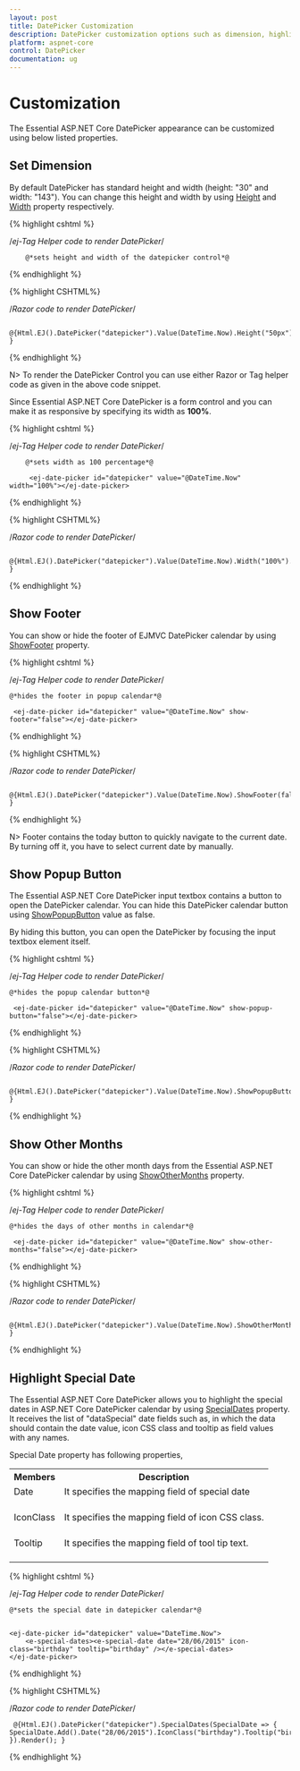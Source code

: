 ```yaml
---
layout: post
title: DatePicker Customization
description: DatePicker customization options such as dimension, highlight dates, other months, etc.
platform: aspnet-core
control: DatePicker
documentation: ug
---
```

# Customization

The Essential ASP.NET Core DatePicker appearance can be customized using below listed properties. 

## Set Dimension 

By default DatePicker has standard height and width (height: "30" and width: "143"). You can change this height and width by using [Height](https://help.syncfusion.com/js/api/ejdatepicker#members:height) and [Width](https://help.syncfusion.com/js/api/ejdatepicker#members:width) property respectively.


{% highlight cshtml %}

/*ej-Tag Helper code to render DatePicker*/

        @*sets height and width of the datepicker control*@

  <ej-date-picker id="datepicker" value="@DateTime.Now" height="50px" width="300px"></ej-date-picker>      
 


{% endhighlight %}


{% highlight CSHTML%}

/*Razor code to render DatePicker*/

     @{Html.EJ().DatePicker("datepicker").Value(DateTime.Now).Height("50px").Width("300px").Render(); }

{% endhighlight %}

N> To render the DatePicker Control you can use either Razor or Tag helper code as given in the above code snippet.

Since Essential ASP.NET Core DatePicker is a form control and you can make it as responsive by specifying its width as **100%**.


{% highlight cshtml %}

/*ej-Tag Helper code to render DatePicker*/

        @*sets width as 100 percentage*@

         <ej-date-picker id="datepicker" value="@DateTime.Now" width="100%"></ej-date-picker>  

{% endhighlight %}


{% highlight CSHTML%}

/*Razor code to render DatePicker*/

     @{Html.EJ().DatePicker("datepicker").Value(DateTime.Now).Width("100%").Render(); }

{% endhighlight %}


## Show Footer

You can show or hide the footer of EJMVC DatePicker calendar by using [ShowFooter](https://help.syncfusion.com/js/api/ejdatepicker#members:showfooter) property. 

{% highlight cshtml %}

/*ej-Tag Helper code to render DatePicker*/
    
    @*hides the footer in popup calendar*@

     <ej-date-picker id="datepicker" value="@DateTime.Now" show-footer="false"></ej-date-picker>      

    
{% endhighlight %}


{% highlight CSHTML%}

/*Razor code to render DatePicker*/

     @{Html.EJ().DatePicker("datepicker").Value(DateTime.Now).ShowFooter(false).Render(); }

{% endhighlight %}


N>  Footer contains the today button to quickly navigate to the current date. By turning off it, you have to select current date by manually. 


## Show Popup Button

The Essential ASP.NET Core DatePicker input textbox  contains a button to open the DatePicker calendar. You can hide this DatePicker calendar button using [ShowPopupButton](https://help.syncfusion.com/js/api/ejdatepicker#members:showpopupbutton) value as false.

By hiding this button, you can open the DatePicker by focusing the input textbox element itself.

{% highlight cshtml %}

/*ej-Tag Helper code to render DatePicker*/

    @*hides the popup calendar button*@

     <ej-date-picker id="datepicker" value="@DateTime.Now" show-popup-button="false"></ej-date-picker>      
  


{% endhighlight %}


{% highlight CSHTML%}

/*Razor code to render DatePicker*/

     @{Html.EJ().DatePicker("datepicker").Value(DateTime.Now).ShowPopupButton(false).Render(); }

{% endhighlight %}


## Show Other Months

You can show or hide the other month days from the Essential ASP.NET Core DatePicker calendar by using [ShowOtherMonths](https://help.syncfusion.com/js/api/ejdatepicker#members:showothermonths) property.

{% highlight cshtml %}

/*ej-Tag Helper code to render DatePicker*/

    @*hides the days of other months in calendar*@

     <ej-date-picker id="datepicker" value="@DateTime.Now" show-other-months="false"></ej-date-picker>      
  

{% endhighlight %}


{% highlight CSHTML%}

/*Razor code to render DatePicker*/

     @{Html.EJ().DatePicker("datepicker").Value(DateTime.Now).ShowOtherMonths(false).Render(); }

{% endhighlight %}


## Highlight Special Date

The Essential ASP.NET Core DatePicker allows you to highlight the special dates in ASP.NET Core DatePicker calendar by using [SpecialDates](https://help.syncfusion.com/js/api/ejdatepicker#members:specialdates) property. It receives the list of "dataSpecial" date fields such as, in which the data should contain the date value, icon CSS class and tooltip as field values with any names.

Special Date property has following properties,

<table>
<tr>
<th>
Members</th><th>
Description</th></tr>
<tr>
<td>
Date<br/><br/></td><td>
It specifies the mapping field of special date<br/><br/></td></tr>
<tr>
<td>
IconClass<br/><br/></td><td>
It specifies the mapping field of icon CSS class.<br/><br/></td></tr>
<tr>
<td>
Tooltip<br/><br/></td><td>
It specifies the mapping field of tool tip text.<br/><br/></td></tr>
</table>


{% highlight cshtml %}

/*ej-Tag Helper code to render DatePicker*/

    @*sets the special date in datepicker calendar*@

    
    <ej-date-picker id="datepicker" value="DateTime.Now">
        <e-special-dates><e-special-date date="28/06/2015" icon-class="birthday" tooltip="birthday" /></e-special-dates>
    </ej-date-picker>
      
{% endhighlight %}


{% highlight CSHTML%}

/*Razor code to render DatePicker*/

     @{Html.EJ().DatePicker("datepicker").SpecialDates(SpecialDate => { SpecialDate.Add().Date("28/06/2015").IconClass("birthday").Tooltip("birthday"); }).Render(); }


{% endhighlight %}


